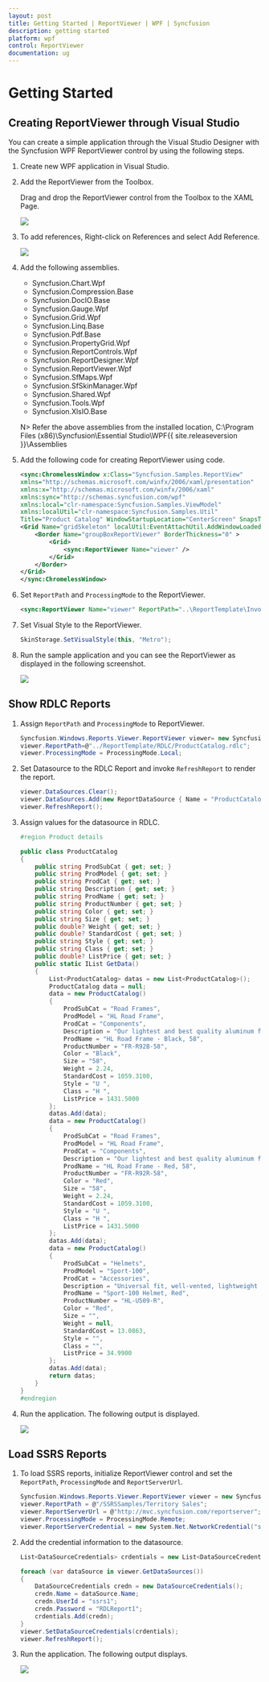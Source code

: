 ```yaml
---
layout: post
title: Getting Started | ReportViewer | WPF | Syncfusion
description: getting started
platform: wpf
control: ReportViewer
documentation: ug
---
```


# Getting Started

## Creating ReportViewer through Visual Studio

You can create a simple application through the Visual Studio Designer with the Syncfusion WPF ReportViewer control by using the following steps.

1. Create new WPF application in Visual Studio.

2. Add the ReportViewer from the Toolbox.

   Drag and drop the ReportViewer control from the Toolbox to the XAML Page.
   
   ![](Getting-Started_images/Getting-Started_img1.png)
   
3. To add references, Right-click on References and select Add Reference.

   ![](Getting-Started_images/Getting-Started_img2.png)
   
4. Add the following assemblies.

   * Syncfusion.Chart.Wpf
   * Syncfusion.Compression.Base
   * Syncfusion.DocIO.Base
   * Syncfusion.Gauge.Wpf
   * Syncfusion.Grid.Wpf
   * Syncfusion.Linq.Base
   * Syncfusion.Pdf.Base
   * Syncfusion.PropertyGrid.Wpf
   * Syncfusion.ReportControls.Wpf
   * Syncfusion.ReportDesigner.Wpf
   * Syncfusion.ReportViewer.Wpf
   * Syncfusion.SfMaps.Wpf
   * Syncfusion.SfSkinManager.Wpf
   * Syncfusion.Shared.Wpf
   * Syncfusion.Tools.Wpf
   * Syncfusion.XlsIO.Base
   
   N> Refer the above assemblies from the installed location, C:\Program Files (x86)\Syncfusion\Essential Studio\WPF\{{ site.releaseversion }}\Assemblies
   
5. Add the following code for creating ReportViewer using code.

   ~~~ xml
   <sync:ChromelessWindow x:Class="Syncfusion.Samples.ReportView"
   xmlns="http://schemas.microsoft.com/winfx/2006/xaml/presentation"
   xmlns:x="http://schemas.microsoft.com/winfx/2006/xaml"
   xmlns:sync="http://schemas.syncfusion.com/wpf"
   xmlns:local="clr-namespace:Syncfusion.Samples.ViewModel"
   xmlns:localUtil="clr-namespace:Syncfusion.Samples.Util"
   Title="Product Catalog" WindowStartupLocation="CenterScreen" SnapsToDevicePixels="True" WindowState="Maximized" TitleTextAlignment="Center" ShowIcon="False" UseNativeChrome="True" Icon="App.ico">
   <Grid Name="gridSkeleton" localUtil:EventAttachUtil.AddWindowLoaded="True">
       <Border Name="groupBoxReportViewer" BorderThickness="0" >            
           <Grid>
               <sync:ReportViewer Name="viewer" /> 
           </Grid>
       </Border>
   </Grid>
   </sync:ChromelessWindow> 
   ~~~
   
6. Set `ReportPath` and `ProcessingMode` to the ReportViewer.

   ~~~ xml
   <sync:ReportViewer Name="viewer" ReportPath="..\ReportTemplate\InvoiceTemplate.rdl" ProcessingMode="Remote" />
   ~~~

7. Set Visual Style to the ReportViewer.  

   ~~~ csharp
   SkinStorage.SetVisualStyle(this, "Metro");
   ~~~
   
8. Run the sample application and you can see the ReportViewer as displayed in the following screenshot.

   ![](Getting-Started_images/Getting-Started_img3.png)
   
## Show RDLC Reports

1. Assign `ReportPath` and `ProcessingMode` to ReportViewer.

   ~~~ csharp
   Syncfusion.Windows.Reports.Viewer.ReportViewer viewer= new Syncfusion.Windows.Reports.Viewer.ReportViewer;
   viewer.ReportPath=@"../ReportTemplate/RDLC/ProductCatalog.rdlc";
   viewer.ProcessingMode = ProcessingMode.Local;
   ~~~
   
2. Set Datasource to the RDLC Report and invoke `RefreshReport` to render the report.

   ~~~ csharp
   viewer.DataSources.Clear();
   viewer.DataSources.Add(new ReportDataSource { Name = "ProductCatalog", Value = ProductCatalog.GetData() });
   viewer.RefreshReport();
   ~~~
   
3. Assign values for the datasource in RDLC.

   ~~~ csharp
   #region Product details

   public class ProductCatalog
   {
       public string ProdSubCat { get; set; }
       public string ProdModel { get; set; }
       public string ProdCat { get; set; }
       public string Description { get; set; }
       public string ProdName { get; set; }
       public string ProductNumber { get; set; }
       public string Color { get; set; }
       public string Size { get; set; }
       public double? Weight { get; set; }
       public double? StandardCost { get; set; }
       public string Style { get; set; }
       public string Class { get; set; }
       public double? ListPrice { get; set; }
       public static IList GetData()
       {
           List<ProductCatalog> datas = new List<ProductCatalog>();
           ProductCatalog data = null;
           data = new ProductCatalog()
           {
               ProdSubCat = "Road Frames",
               ProdModel = "HL Road Frame",
               ProdCat = "Components",
               Description = "Our lightest and best quality aluminum frame made from the newest alloy; it is welded and heat-treated for strength. Our innovative design results in maximum comfort and performance.",
               ProdName = "HL Road Frame - Black, 58",
               ProductNumber = "FR-R92B-58",
               Color = "Black",
               Size = "58",
               Weight = 2.24,
               StandardCost = 1059.3100,
               Style = "U ",
               Class = "H ",
               ListPrice = 1431.5000
           };
           datas.Add(data);
           data = new ProductCatalog()
           {
               ProdSubCat = "Road Frames",
               ProdModel = "HL Road Frame",
               ProdCat = "Components",
               Description = "Our lightest and best quality aluminum frame made from the newest alloy; it is welded and heat-treated for strength. Our innovative design results in maximum comfort and performance.",
               ProdName = "HL Road Frame - Red, 58",
               ProductNumber = "FR-R92R-58",
               Color = "Red",
               Size = "58",
               Weight = 2.24,
               StandardCost = 1059.3100,
               Style = "U ",
               Class = "H ",
               ListPrice = 1431.5000
           };
           datas.Add(data);
           data = new ProductCatalog()
           {
               ProdSubCat = "Helmets",
               ProdModel = "Sport-100",
               ProdCat = "Accessories",
               Description = "Universal fit, well-vented, lightweight , snap-on visor.",
               ProdName = "Sport-100 Helmet, Red",
               ProductNumber = "HL-U509-R",
               Color = "Red",
               Size = "",
               Weight = null,
               StandardCost = 13.0863,
               Style = "",
               Class = "",
               ListPrice = 34.9900
           };
		   datas.Add(data);
           return datas;
       }
   }
   #endregion
   ~~~
   
4. Run the application. The following output is displayed.

   ![](Getting-Started_images/Getting-Started_img4.png) 

## Load SSRS Reports

1. To load SSRS reports, initialize ReportViewer control and set the `ReportPath`, `ProcessingMode` and `ReportServerUrl`.

   ~~~ csharp
   Syncfusion.Windows.Reports.Viewer.ReportViewer viewer = new Syncfusion.Windows.Reports.Viewer.ReportViewer();
   viewer.ReportPath = @"/SSRSSamples/Territory Sales";
   viewer.ReportServerUrl = @"http://mvc.syncfusion.com/reportserver";
   viewer.ProcessingMode = ProcessingMode.Remote;
   viewer.ReportServerCredential = new System.Net.NetworkCredential("ssrs", "RDLReport1");
   ~~~
   
2. Add the credential information to the datasource.

   ~~~ csharp
   List<DataSourceCredentials> crdentials = new List<DataSourceCredentials>();

   foreach (var dataSource in viewer.GetDataSources())
   {
       DataSourceCredentials credn = new DataSourceCredentials();
       credn.Name = dataSource.Name;
       credn.UserId = "ssrs1";
       credn.Password = "RDLReport1";
       crdentials.Add(credn);
   }
   viewer.SetDataSourceCredentials(crdentials);
   viewer.RefreshReport();
   ~~~
   
3. Run the application. The following output displays.

   ![](Getting-Started_images/Getting-Started_img5.png)